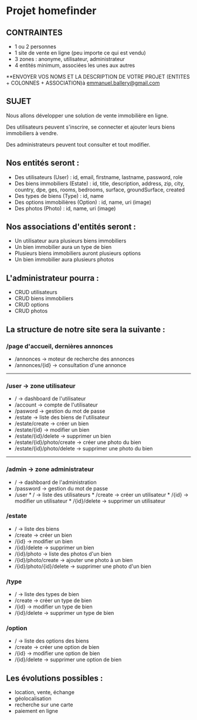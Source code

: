 # Projet homefinder

## CONTRAINTES

* 1 ou 2 personnes
* 1 site de vente en ligne (peu importe ce qui est vendu)
* 3 zones : anonyme, utilisateur, administrateur
* 4 entités minimum, associées les unes aux autres

**ENVOYER VOS NOMS ET LA DESCRIPTION DE VOTRE PROJET (ENTITES + COLONNES + ASSOCIATION)à emmanuel.ballery@gmail.com

## SUJET

Nous allons développer une solution de vente immobilière en ligne.

Des utilisateurs peuvent s'inscrire, se connecter et ajouter leurs biens immobiliers à vendre. 

Des administrateurs peuvent tout consulter et tout modifier.

## Nos entités seront :

  * Des utilisateurs (User) : id, email, firstname, lastname, password, role
  * Des biens immobiliers (Estate) : id, title, description, address, zip, city, country, dpe, ges, rooms, bedrooms, surface, groundSurface, created
  * Des types de biens (Type) : id, name
  * Des options immobilières (Option) : id, name, uri (image)
  * Des photos (Photo) : id, name, uri (image)

## Nos associations d'entités seront :
  
  * Un utilisateur aura plusieurs biens immobiliers
  * Un bien immobilier aura un type de bien
  * Plusieurs biens immobiliers auront plusieurs options
  * Un bien immobilier aura plusieurs photos

## L'administrateur pourra :
  
  * CRUD utilisateurs
  * CRUD biens immobiliers
  * CRUD options
  * CRUD photos

## La structure de notre site sera la suivante :

### /page d'accueil, dernières annonces
  * /annonces -> moteur de recherche des annonces
  * /annonces/{id} -> consultation d'une annonce

---------------

### /user -> zone utilisateur
   * / -> dashboard de l'utilisateur
   * /account -> compte de l'utilisateur
   * /pasword -> gestion du mot de passe
   * /estate -> liste des biens de l'utilisateur
   * /estate/create -> créer un bien
   * /estate/{id} -> modifier un bien
   * /estate/{id}/delete -> supprimer un bien
   * /estate/{id}/photo/create -> créer une photo du bien
   * /estate/{id}/photo/delete -> supprimer une photo du bien

---------------

### /admin -> zone administrateur
   * / -> dashboard de l'administration
   * /password -> gestion du mot de passe
   * /user
    * / -> liste des utilisateurs
    * /create -> créer un utilisateur
    * /{id} -> modifier un utilisateur
    * /{id}/delete -> supprimer un utilisateur
      
 ### /estate
   * / -> liste des biens
   * /create -> créer un bien
   * /{id} -> modifier un bien
   * /{id}/delete -> supprimer un bien
   * /{id}/photo -> liste des photos d'un bien
   * /{id}/photo/create -> ajouter une photo à un bien
   * /{id}/photo/{id}/delete -> supprimer une photo d'un bien
 
 ### /type
   * / -> liste des types de bien
   * /create -> créer un type de bien
   * /{id} -> modifier un type de bien
   * /{id}/delete -> supprimer un type de bien
 
 ### /option
   * / -> liste des options des biens
   * /create -> créer une option de bien
   * /{id} -> modifier une option de bien
   * /{id}/delete -> supprimer une option de bien

## Les évolutions possibles :

  * location, vente, échange
  * géolocalisation
  * recherche sur une carte
  * paiement en ligne
